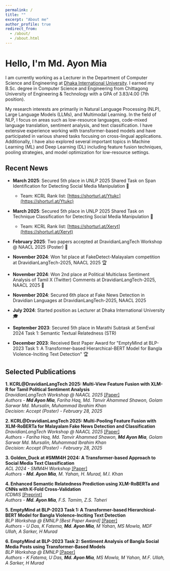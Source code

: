 ```yaml
---
permalink: /
title: ""
excerpt: "About me"
author_profile: true
redirect_from: 
  - /about/
  - /about.html
---
```

# Hello, I'm Md. Ayon Mia

I am currently working as a Lecturer in the Department of Computer Science and Engineering at [Dhaka International University](https://diu.ac.bd/). I earned my B.Sc. degree in Computer Science and Engineering from Chittagong University of Engineering & Technology with a GPA of 3.83/4.00 (7th position).

My research interests are primarily in Natural Language Processing (NLP), Large Language Models (LLMs), and Multimodal Learning. In the field of NLP, I focus on areas such as low-resource languages, code-mixed language translation, sentiment analysis, and text classification. I have extensive experience working with transformer-based models and have participated in various shared tasks focusing on cross-lingual applications. Additionally, I have also explored several important topics in Machine Learning (ML) and Deep Learning (DL) including feature fusion techniques, pooling strategies, and model optimization for low-resource settings.

## Recent News
* **March 2025**: Secured 5th place in UNLP 2025 Shared Task on Span Identification for Detecting Social Media Manipulation 🏅
  * Team: KCRL Rank list: [https://shorturl.at/Ytukc](https://shorturl.at/Ytukc)

* **March 2025**: Secured 5th place in UNLP 2025 Shared Task on Technique Classification for Detecting Social Media Manipulation 🏅
  * Team: KCRL Rank list: [https://shorturl.at/Xeryt](https://shorturl.at/Xeryt)

* **February 2025**: Two papers accepted at DravidianLangTech Workshop @ NAACL 2025 (Poster) 📝

* **November 2024**: Won 1st place at FakeDetect-Malayalam competition at DravidianLangTech-2025, NAACL 2025 🏆
  <!-- * Team: KCRL Rank list: [https://shorturl.at/Xeryt](https://shorturl.at/Xeryt) -->

* **November 2024**: Won 2nd place at Political Multiclass Sentiment Analysis of Tamil X (Twitter) Comments at DravidianLangTech-2025, NAACL 2025 🥈

* **November 2024**: Secured 6th place at Fake News Detection in Dravidian Languages at DravidianLangTech-2025, NAACL 2025

* **July 2024**: Started position as Lecturer at Dhaka International University 🎓

* **September 2023**: Secured 5th place in Marathi Subtask at SemEval 2024 Task 1: Semantic Textual Relatedness (STR)

* **December 2023**: Received Best Paper Award for "EmptyMind at BLP-2023 Task 1: A Transformer-based Hierarchical-BERT Model for Bangla Violence-Inciting Text Detection" 🏆



## Selected Publications

**1. KCRL@DravidianLangTech 2025: Multi-View Feature Fusion with XLM-R for Tamil Political Sentiment Analysis**  
*DravidianLangTech Workshop @ NAACL 2025* [[Paper]](https://arxiv.org/abs/XXXX.XXXXX)  
*Authors - **Md Ayon Mia**, Fariha Haq, Md. Tanvir Ahammed Shawon, Golam Sarwar Md. Mursalin, Muhammad Ibrahim Khan*  
*Decision: Accept (Poster) - February 28, 2025*

**2. KCRL@DravidianLangTech 2025: Multi-Pooling Feature Fusion with XLM-RoBERTa for Malayalam Fake News Detection and Classification**  
*DravidianLangTech Workshop @ NAACL 2025* [[Paper]](https://arxiv.org/abs/XXXX.XXXXX)  
*Authors - Fariha Haq, Md. Tanvir Ahammed Shawon, **Md Ayon Mia**, Golam Sarwar Md. Mursalin, Muhammad Ibrahim Khan*  
*Decision: Accept (Poster) - February 28, 2025*

**3. Golden_Duck at #SMM4H 2024: A Transformer-based Approach to Social Media Text Classification**  
*ACL 2024 - SMM4H Workshop* [[Paper]](https://aclanthology.org/2024.smm4h-1.7/)  
*Authors - **Md. Ayon Mia**, M. Yahan, H. Murad, M.I. Khan*

**4. Enhanced Semantic Relatedness Prediction using XLM-RoBERTa and CNNs with K-Fold Cross-Validation**  
*ICDMIS* [[Preprint]](https://arxiv.org/abs/XXXX.XXXXX)  
*Authors - **Md. Ayon Mia**, F.S. Tamim, Z.S. Taheri*

**5. EmptyMind at BLP-2023 Task 1: A Transformer-based Hierarchical-BERT Model for Bangla Violence-Inciting Text Detection**  
*BLP Workshop @ EMNLP [Best Paper Award]* [[Paper]](https://aclanthology.org/2023.banglalp-1.19/)  
*Authors - U Das, K Fatema, **Md. Ayon Mia**, M Yahan, MS Mowla, MDF Ullah, A Sarker, H Murad*

**6. EmptyMind at BLP-2023 Task 2: Sentiment Analysis of Bangla Social Media Posts using Transformer-Based Models**  
*BLP Workshop @ EMNLP* [[Paper]](https://aclanthology.org/2023.banglalp-1.39/)  
*Authors - K Fatema, U Das, **Md. Ayon Mia**, MS Mowla, M Yahan, M.F. Ullah, A Sarker, H Murad*

<!-- **7. Code-Mixed Language Translation: An Integrated Framework with Enhanced Preprocessing and N-gram Optimization for Cross-Lingual Communication**  
[[Preprint]](https://arxiv.org/abs/XXXX.XXXXX)  
*Authors - **Md. Ayon Mia**, M. Fahim, G.S.M. Mursalin, M.J.I. Basher, H. Murad, M.R. Islam, M.I. Khan, I.H. Sarker* -->
<!-- Hello, I'm Md. Ayon Mia. I am currently working as a Lecturer at Dhaka International University and actively conducting research in Natural Language Processing, Machine Learning, and Deep Learning, with a particular focus on low-resource languages.

I completed my B.Sc. in Computer Science and Engineering from Chittagong University of Engineering & Technology with a GPA of 3.83 (Honors, 7th position in my class).

## Research Interests
* Natural Language Processing (NLP)
* Large Language Models (LLMs)
* Multimodal Learning
* Machine Learning (ML)
* Deep Learning (DL)
* Low Resource Language

## Recent News
* **November 2024**: Won 1st place at FakeDetect-Malayalam competition at DravidianLangTech-2025, NAACL 2025 🏆
* **November 2024**: Won 2nd place at Political Multiclass Sentiment Analysis of Tamil X (Twitter) Comments at DravidianLangTech-2025, NAACL 2025 🥈
* **November 2024**: Secured 6th place at Fake News Detection in Dravidian Languages at DravidianLangTech-2025, NAACL 2025
* **September 2023**: Secured 5th place in Marathi Subtask at SemEval 2024 Task 1: Semantic Textual Relatedness (STR)
* **December 2023**: Received Best Paper Award for "EmptyMind at BLP-2023 Task 1: A Transformer-based Hierarchical-BERT Model for Bangla Violence-Inciting Text Detection" 🏆
* **July 2024**: Started position as Lecturer at Dhaka International University 🎓 -->